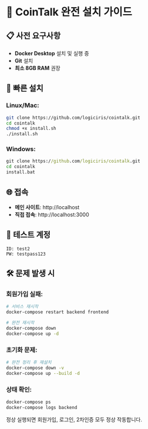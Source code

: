 # 🚀 CoinTalk 완전 설치 가이드

## 📋 사전 요구사항
- **Docker Desktop** 설치 및 실행 중
- **Git** 설치
- **최소 8GB RAM** 권장

## 🔧 빠른 설치

### Linux/Mac:
```bash
git clone https://github.com/logiciris/cointalk.git
cd cointalk
chmod +x install.sh
./install.sh
```

### Windows:
```cmd
git clone https://github.com/logiciris/cointalk.git
cd cointalk
install.bat
```

## 🌐 접속
- **메인 사이트**: http://localhost
- **직접 접속**: http://localhost:3000

## 🔐 테스트 계정
```
ID: test2
PW: testpass123
```

## 🛠 문제 발생 시

### 회원가입 실패:
```bash
# 서비스 재시작
docker-compose restart backend frontend

# 완전 재시작
docker-compose down
docker-compose up -d
```

### 초기화 문제:
```bash
# 완전 정리 후 재설치
docker-compose down -v
docker-compose up --build -d
```

### 상태 확인:
```bash
docker-compose ps
docker-compose logs backend
```

정상 실행되면 회원가입, 로그인, 2차인증 모두 정상 작동합니다.
